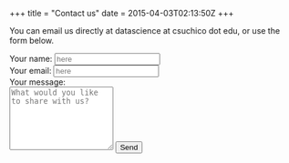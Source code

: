 +++
title = "Contact us"
date = 2015-04-03T02:13:50Z
+++

You can email us directly at datascience at csuchico dot edu, or use the form below. 

<form action="https://formspree.io/datascience@csuchico.edu" method="POST">
  <label for="name">Your name: </label>
  <input type="text" name="name" required="required" placeholder="here"><br>
  <label for="email">Your email: </label>
  <input type="email" name="_replyto" required="required" placeholder="here"><br>
  <label for="message">Your message:</label><br>
  <textarea rows="7" name="message" id="message" required="required" class="form-control" placeholder="What would you like to share with us?"></textarea>
  <input type="hidden" name="_next" value="/html/thanks.html" />
  <input type="submit" value="Send" name="submit" class="btn btn-primary btn-outline">
  <input type="hidden" name="_subject" value="Website message" />
  <input type="text" name="_gotcha" style="display:none" />
</form>
